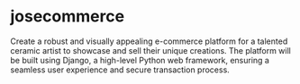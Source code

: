 # josecommerce
 Create a robust and visually appealing e-commerce platform for a talented ceramic artist to showcase and sell their unique creations. The platform will be built using Django, a high-level Python web framework, ensuring a seamless user experience and secure transaction process.

